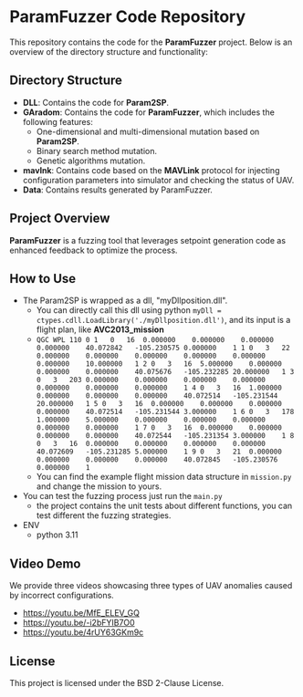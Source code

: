 # ParamFuzzer Code Repository

This repository contains the code for the **ParamFuzzer** project. Below is an overview of the directory structure and functionality:

## Directory Structure

- **DLL**: Contains the code for **Param2SP**.
- **GAradom**: Contains the code for **ParamFuzzer**, which includes the following features:
  - One-dimensional and multi-dimensional mutation based on **Param2SP**.
  - Binary search method mutation.
  - Genetic algorithms mutation.
- **mavlnk**: Contains code based on the **MAVLink** protocol for injecting configuration parameters into simulator and checking the status of UAV.
- **Data**: Contains results generated by ParamFuzzer.

## Project Overview

**ParamFuzzer** is a fuzzing tool that leverages setpoint generation code as enhanced feedback to optimize the process.

## How to Use 

- The Param2SP is wrapped as a dll, "myDllposition.dll".
  - You can directly call this dll using python ``myDll = ctypes.cdll.LoadLibrary('./myDllposition.dll')``, and its input is a flight plan, like **AVC2013_mission**
  - ``QGC WPL 110
      0	1	0	16	0.000000	0.000000	0.000000	0.000000	40.072842	-105.230575	0.000000	1
      1	0	3	22	0.000000	0.000000	0.000000	0.000000	0.000000	0.000000	10.000000	1
      2	0	3	16	5.000000	0.000000	0.000000	0.000000	40.075676	-105.232285	20.000000	1
      3	0	3	203	0.000000	0.000000	0.000000	0.000000	0.000000	0.000000	0.000000	1
      4	0	3	16	1.000000	0.000000	0.000000	0.000000	40.072514	-105.231544	20.000000	1
      5	0	3	16	0.000000	0.000000	0.000000	0.000000	40.072514	-105.231544	3.000000	1
      6	0	3	178	1.000000	5.000000	0.000000	0.000000	0.000000	0.000000	0.000000	1
      7	0	3	16	0.000000	0.000000	0.000000	0.000000	40.072544	-105.231354	3.000000	1
      8	0	3	16	0.000000	0.000000	0.000000	0.000000	40.072609	-105.231285	5.000000	1
      9	0	3	21	0.000000	0.000000	0.000000	0.000000	40.072845	-105.230576	0.000000	1``
  - You can find the example flight mission data structure in ``mission.py`` and change the mission to yours.
- You can test the fuzzing process just run the ``main.py``
  - the project contains the unit tests about different functions, you can test different the fuzzing strategies.
- ENV
  - python 3.11  

## Video Demo

We provide three videos showcasing three types of UAV anomalies caused by incorrect configurations.
* https://youtu.be/MfE_ELEV_GQ
* https://youtu.be/-i2bFYIB7O0
* https://youtu.be/4rUY63GKm9c

## License

This project is licensed under the BSD 2-Clause License.
